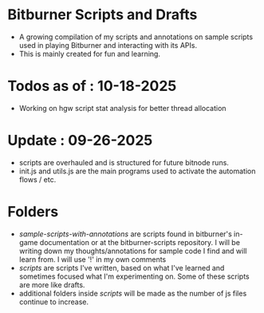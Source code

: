 # Bitburner Scripts and Drafts
- A growing compilation of my scripts and annotations on sample scripts used in playing Bitburner and interacting with its APIs.
- This is mainly created for fun and learning.

# Todos as of : 10-18-2025
- Working on hgw script stat analysis for better thread allocation

# Update : 09-26-2025
- scripts are overhauled and is structured for future bitnode runs.
- init.js and utils.js are the main programs used to activate the automation flows / etc.

# Folders
- *sample-scripts-with-annotations* are scripts found in bitburner's in-game documentation or at the bitburner-scripts repository. I will be writing down my thoughts/annotations for sample code I find and will learn from. I will use '!' in my own comments
- *scripts* are scripts I've written, based on what I've learned and sometimes focused what I'm experimenting on. Some of these scripts are more like drafts.
- additional folders inside *scripts* will be made as the number of js files continue to increase.